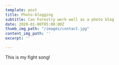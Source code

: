 ```yaml
---
template: post
title: Photo-blogging
subtitle: Can Forestry work well as a photo blog
date: 2020-01-06T05:00:00Z
thumb_img_path: "/images/contact.jpg"
content_img_path: ''
excerpt: ''

---
```

This is my fight song!